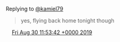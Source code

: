Replying to [@kamiel79](https://twitter.com/kamiel79/status/1167398960618541056)

> yes, flying back home tonight though

<img src="../../media/tweet.ico" width="12" /> [Fri Aug 30 11:53:42 +0000 2019](https://twitter.com/DromerDenker/status/1167405028904243200)